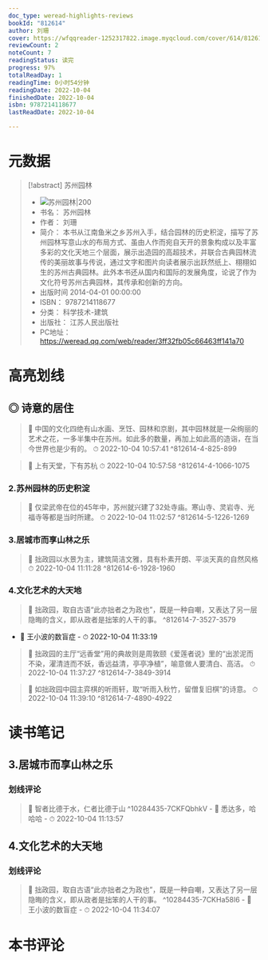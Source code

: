 ```yaml
---
doc_type: weread-highlights-reviews
bookId: "812614"
author: 刘珊
cover: https://wfqqreader-1252317822.image.myqcloud.com/cover/614/812614/t7_812614.jpg
reviewCount: 2
noteCount: 7
readingStatus: 读完
progress: 97%
totalReadDay: 1
readingTime: 0小时54分钟
readingDate: 2022-10-04
finishedDate: 2022-10-04
isbn: 9787214118677
lastReadDate: 2022-10-04

---
```

# 元数据
> [!abstract] 苏州园林
> - ![ 苏州园林|200](https://wfqqreader-1252317822.image.myqcloud.com/cover/614/812614/t7_812614.jpg)
> - 书名： 苏州园林
> - 作者： 刘珊
> - 简介： 本书从江南鱼米之乡苏州入手，结合园林的历史积淀，描写了苏州园林写意山水的布局方式、虽由人作而宛自天开的景象构成以及丰富多彩的文化天地三个层面，展示出造园的高超技术，并联合古典园林流传的美丽故事与传说，通过文字和图片向读者展示出跃然纸上、栩栩如生的苏州古典园林。此外本书还从国内和国际的发展角度，论说了作为文化符号苏州古典园林，其传承和创新的方向。
> - 出版时间 2014-04-01 00:00:00
> - ISBN： 9787214118677
> - 分类： 科学技术-建筑
> - 出版社： 江苏人民出版社
> - PC地址：https://weread.qq.com/web/reader/3ff32fb05c66463ff141a70

# 高亮划线

## ◎ 诗意的居住

> 📌 中国的文化四绝有山水画、烹饪、园林和京剧，其中园林就是一朵绚丽的艺术之花，一多半集中在苏州。如此多的数量，再加上如此高的造诣，在当今世界也是少有的。 
> ⏱ 2022-10-04 10:57:41 ^812614-4-825-899

> 📌 上有天堂，下有苏杭 
> ⏱ 2022-10-04 10:57:58 ^812614-4-1066-1075

### 2.苏州园林的历史积淀

> 📌 仅梁武帝在位的45年中，苏州就兴建了32处寺庙。寒山寺、灵岩寺、光福寺等都是当时所建。 
> ⏱ 2022-10-04 11:02:57 ^812614-5-1226-1269

### 3.居城市而享山林之乐

> 📌 拙政园以水景为主，建筑简洁文雅，具有朴素开朗、平淡天真的自然风格 
> ⏱ 2022-10-04 11:11:28 ^812614-6-1928-1960

### 4.文化艺术的大天地

> 📌  拙政园，取自古语“此亦拙者之为政也”，既是一种自嘲，又表达了另一层隐晦的含义，即从政者是拙笨的人干的事。 ^812614-7-3527-3579
- 💭 王小波的数盲症 - ⏱ 2022-10-04 11:33:19 

> 📌 拙政园的主厅“远香堂”用的典故则是周敦颐《爱莲者说》里的“出淤泥而不染，濯清涟而不妖，香远益清，亭亭净植”，喻意做人要清白、高洁。 
> ⏱ 2022-10-04 11:37:27 ^812614-7-3849-3914

> 📌 如拙政园中园主弈棋的听雨轩，取“听雨入秋竹，留僧复旧棋”的诗意。 
> ⏱ 2022-10-04 11:39:10 ^812614-7-4890-4922

# 读书笔记

## 3.居城市而享山林之乐

### 划线评论
> 📌 智者比德于水，仁者比德于山  ^10284435-7CKFQbhkV
    - 💭 悉达多，哈哈哈
    - ⏱ 2022-10-04 11:13:57
   
## 4.文化艺术的大天地

### 划线评论
> 📌 拙政园，取自古语“此亦拙者之为政也”，既是一种自嘲，又表达了另一层隐晦的含义，即从政者是拙笨的人干的事。  ^10284435-7CKHa58l6
    - 💭 王小波的数盲症
    - ⏱ 2022-10-04 11:34:07
   
# 本书评论
